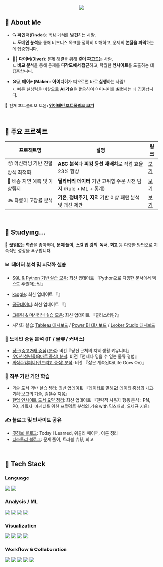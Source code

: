 <!-- Header -->
<div align="center">
  <img src="https://capsule-render.vercel.app/api?type=waving&color=gradient&height=280&section=header&text=안녕하세요,%20데이터%20분석가%20위이태인입니다!&fontSize=35&fontAlignY=40" />
</div>

<!-- Body -->
<div>

## 👋 About Me

- 🔍 **파인더(Finder)**: 핵심 가치를 **발견**하는 사람.  
  ㄴ **도메인 분석**을 통해 비즈니스 목표를 정확히 이해하고, 문제의 **본질을 파악**하는 데 집중합니다.

- 🏄‍♂️ **다이버(Diver)**: 문제 해결을 위해 **깊이 파고드는** 사람.  
  ㄴ **비교 분석**을 통해 문제를 **다각도에서 접근**하고, 탁월한 **인사이트**를 도출하는 데 집중합니다.

- 🛠️💻 **메이커(Maker)**: **아이디어**가 떠오르면 바로 **실행**하는 사람!  
  ㄴ 빠른 실행력을 바탕으로 **AI 기술**을 활용하여 아이디어를 **실현**하는 데 집중합니다.

📌 전체 포트폴리오 모음: [**위이태인 포트폴리오 보기**](https://your-notion-link.com)

<br/>

## 📁 주요 프로젝트

| 프로젝트명 | 설명 | 링크 |
|------------|------|------|
| 📦 머신러닝 기반 진열 방식 최적화 | **ABC 분석**과 **피킹 동선 재배치**로 작업 효율 23% 향상 | [보기](https://github.com/your-id/project_shelving_optimization) |
| 🚚 배송 지연 예측 및 이상탐지 | **딜리버리 데이터** 기반 고위험 주문 사전 탐지 (Rule + ML + 통계) | [보기](https://github.com/your-id/project_delay_anomaly_detection) |
| 🚲 따릉이 고장률 분석 | **기온, 정비주기, 지역** 기반 이상 패턴 분석 및 개선 제안 | [보기](https://github.com/your-id/project_bike_failure_analysis) |

<br/>

## 🧪 Studying...
🌱 **끊임없는 학습**을 좋아하며, **문제 풀이**, **스킬 업 강의**, **독서**, **회고** 등 다양한 방법으로 지속적인 성장을 추구합니다.

### 📊 데이터 분석 및 시각화 실습

- [SQL & Python 기반 실습 모음](https://github.com/your-id/sql-python-practice): 최신 업데이트 『Python으로 다양한 문서에서 텍스트 추출하는법』
- [kaggle](https://github.com/your-id/sql-python-practice): 최신 업데이트 『』
- [공공데이터](https://github.com/your-id/sql-python-practice): 최신 업데이트 『』    

- [크롤링 & 머신러닝 실습 모음](https://github.com/your-id/ml-study): 최신 업데이트 『클러스터링?』

- 시각화 실습: [Tableau 대시보드](https://github.com/your-id/tableau-dashboard) / [Power BI 대시보드](https://github.com/your-id/powerbi-report) / [Looker Studio 대시보드](https://github.com/your-id/looker-demo)

### 🏪 도메인 중심 분석 (IT / 물류 / 커머스)

- [당근(중고거래 중심) 분석](https://github.com/your-id/project_fulfillment_pattern): 비전『당신 근처의 지역 생활 커뮤니티』  
- [우아한청년들(B마트 중심) 분석](https://github.com/your-id/project_manager_performance): 비전『언제나 믿을 수 읻는 물류 경험』
- [의식주컴퍼니(런드리고 중심) 분석](https://github.com/your-id/project_scm_kpi_anomaly): 비전 『삶은 계속된다(Life Goes ​On)』

### 📘 직무 기반 개인 학습 

- [기술 도서 기반 실습 정리](https://github.com/your-id/book-retail-analysis): 최신 업데이트 『데이터로 말해요! 데이터 중심의 사고·기획·보고의 기술, 김철수 지음』
- [현업 인사이트 도서 요약 정리](https://github.com/your-id/book-logistics-insights): 최신 업데이트 『전략적 사용자 행동 분석 : PM, PO, 기획자, 마케터를 위한 프로덕트 분석의 기술 with 믹스패널, 오세규 지음』

### ✍️ 블로그 및 인사이트 공유

- [깃허브 블로그](https://tildawi.github.io/): Today I Learned, 위클리 페이퍼, 이론 정리
- [티스토리 블로그](https://tildawi.tistory.com/): 문제 풀이, 트러블 슈팅, 회고

<br/>

## 🧱 Tech Stack

### Language  
<img src="https://img.shields.io/badge/Python-3776AB?style=flat-square&logo=Python&logoColor=white"/>
<img src="https://img.shields.io/badge/SQL-4479A1?style=flat-square&logo=MySQL&logoColor=white"/>

<br/>

### Analysis / ML  
<img src="https://img.shields.io/badge/Pandas-150458?style=flat-square&logo=pandas&logoColor=white"/>
<img src="https://img.shields.io/badge/Numpy-013243?style=flat-square&logo=numpy&logoColor=white"/>
<img src="https://img.shields.io/badge/Scikit--Learn-F7931E?style=flat-square&logo=scikit-learn&logoColor=white"/>
<img src="https://img.shields.io/badge/XGBoost-FF6600?style=flat-square&logo=xgboost&logoColor=white"/>

<br/>

### Visualization  
<img src="https://img.shields.io/badge/Tableau-E97627?style=flat-square&logo=Tableau&logoColor=white"/>
<img src="https://img.shields.io/badge/Power%20BI-F2C811?style=flat-square&logo=PowerBI&logoColor=white"/>
<img src="https://img.shields.io/badge/Looker%20Studio-4285F4?style=flat-square&logo=Looker&logoColor=white"/>
<img src="https://img.shields.io/badge/Redash-FF5C57?style=flat-square&logo=redash&logoColor=white"/>

<br/>

### Workflow & Collaboration  
<img src="https://img.shields.io/badge/Airflow-017CEE?style=flat-square&logo=apache-airflow&logoColor=white"/>
<img src="https://img.shields.io/badge/Slack-4A154B?style=flat-square&logo=Slack&logoColor=white"/>
<img src="https://img.shields.io/badge/Notion-000000?style=flat-square&logo=Notion&logoColor=white"/>
<img src="https://img.shields.io/badge/Jira-0052CC?style=flat-square&logo=Jira&logoColor=white"/>
<img src="https://img.shields.io/badge/GitHub-181717?style=flat-square&logo=GitHub&logoColor=white"/>

<br/><br/>

</div>
